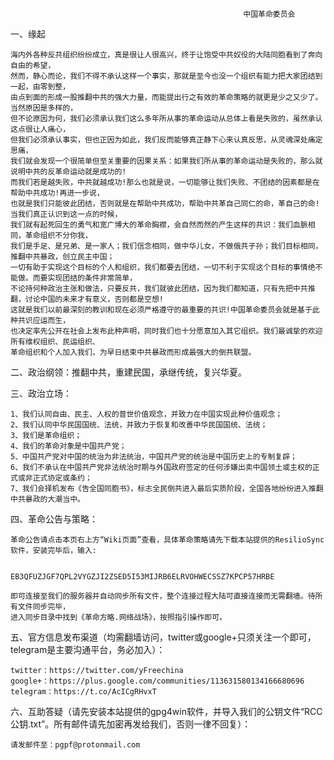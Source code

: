                                                         中国革命委员会

一、缘起

    海内外各种反共组织纷纷成立，真是很让人很高兴，终于让饱受中共奴役的大陆同胞看到了奔向自由的希望，
    然而，静心而论，我们不得不承认这样一个事实，那就是至今也没一个组织有能力把大家团结到一起，由零到整，
    由点到面的形成一股推翻中共的强大力量，而能提出行之有效的革命策略的就更是少之又少了。当然原因是多样的，
    但不论原因为何，我们必须承认我们这么多年所从事的革命运动从总体上看是失败的，虽然承认这点很让人痛心，
    但我们必须承认事实，但也正因为如此，我们反而能够真正静下心来认真反思，从灵魂深处痛定思痛，
    我们就会发现一个很简单但至关重要的因果关系：如果我们所从事的革命运动是失败的，那么就说明中共的反革命运动就是成功的!
    而我们若是越失败，中共就越成功!那么也就是说，一切能够让我们失败、不团结的因素都是在帮助中共成功!再进一步说，
    也就是我们只能彼此团结，否则就是在帮助中共成功，帮助中共革自己同仁的命，革自己的命!当我们真正认识到这一点的时候，
    我们就有起死回生的勇气和宽广博大的革命胸襟，会自然而然的产生这样的共识：我们血脈相同，革命组织不分你我，
    我们是手足、是兄弟、是一家人；我们信念相同，做中华儿女，不做俄共子孙；我们目标相同，推翻中共暴政，创立民主中国；
    一切有助于实现这个目标的个人和组织，我们都要去团结，一切不利于实现这个目标的事情绝不能做。而要实现团结的条件非常简单，
    不论持何种政治主张和做法，只要反共，我们就彼此团结，因为我们都知道，只有先把中共推翻，讨论中国的未来才有意义，否则都是空想!
    这就是我们以前最深刻的教训和现在必须严格遵守的最重要的共识!中国革命委员会就是基于此种共识应运而生，
    也决定率先公开在社会上发布此种声明，同时我们也十分愿意加入其它组织。我们最诚挚的欢迎所有维权组织、民运组织、
    革命组织和个人加入我们，为早日结束中共暴政而形成最强大的倒共联盟。

二、政治纲领：推翻中共，重建民国，承继传统，复兴华夏。

三、政治立场：

    1、我们认同自由、民主、人权的普世价值观念，并致力在中国实现此种价值观念；
    2、我们认同中华民国国统、法统，并致力于恢复和改善中华民国国统、法统；
    3、我们是革命组织；
    4、我们的革命对象是中国共产党；
    5、中国共产党对中国的统治为非法统治，中国共产党的统治是中国历史上的专制复辟；
    6、我们不承认在中国共产党非法统治时期与外国政府签定的任何涉嫌出卖中国领土或主权的正式或非正式协定或条约；
    7、我们会择机发布《告全国同胞书》，标志全民倒共进入最后实质阶段，全国各地纷纷进入推翻中共暴政的大潮当中。

四、革命公告与策略：

    革命公告请点击本页右上方“Wiki页面”查看，具体革命策略请先下载本站提供的ResilioSync软件，安装完毕后，输入:

                              EB3QFUZJGF7QPL2VYGZJI2ZSED5I53MIJRB6ELRVOHWECSSZ7KPCP57HRBE

    即可连接至我们的服务器并自动同步所有文件，整个连接过程大陆可直接连接而无需翻墙。待所有文件同步完毕，
    进入同步目录中找到《革命方略.网络战场》，按照指引操作即可。

五、官方信息发布渠道（均需翻墙访问，twitter或google+只须关注一个即可，telegram是主要沟通平台，务必加入）：

    twitter：https://twitter.com/yFreechina
    google+：https://plus.google.com/communities/113631580134166680696
    telegram：https://t.co/AcICgRHvxT
         
六、互助答疑（请先安装本站提供的gpg4win软件，并导入我们的公钥文件“RCC公钥.txt”。所有邮件请先加密再发给我们，否则一律不回复）：

    请发邮件至：pgpf@protonmail.com
